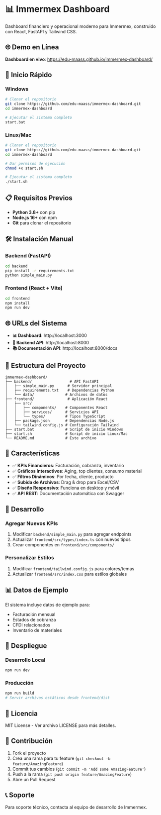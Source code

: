 # 📊 Immermex Dashboard

Dashboard financiero y operacional moderno para Immermex, construido con React, FastAPI y Tailwind CSS.

## 🌐 Demo en Línea

**Dashboard en vivo**: https://edu-maass.github.io/immermex-dashboard/

## 🚀 Inicio Rápido

### Windows
```bash
# Clonar el repositorio
git clone https://github.com/edu-maass/immermex-dashboard.git
cd immermex-dashboard

# Ejecutar el sistema completo
start.bat
```

### Linux/Mac
```bash
# Clonar el repositorio
git clone https://github.com/edu-maass/immermex-dashboard.git
cd immermex-dashboard

# Dar permisos de ejecución
chmod +x start.sh

# Ejecutar el sistema completo
./start.sh
```

## 📋 Requisitos Previos

- **Python 3.8+** con pip
- **Node.js 16+** con npm
- **Git** para clonar el repositorio

## 🛠️ Instalación Manual

### Backend (FastAPI)
```bash
cd backend
pip install -r requirements.txt
python simple_main.py
```

### Frontend (React + Vite)
```bash
cd frontend
npm install
npm run dev
```

## 🌐 URLs del Sistema

- **📊 Dashboard**: http://localhost:3000
- **🔧 Backend API**: http://localhost:8000
- **📚 Documentación API**: http://localhost:8000/docs

## 📁 Estructura del Proyecto

```
immermex-dashboard/
├── backend/                 # API FastAPI
│   ├── simple_main.py      # Servidor principal
│   ├── requirements.txt    # Dependencias Python
│   └── data/              # Archivos de datos
├── frontend/               # Aplicación React
│   ├── src/
│   │   ├── components/    # Componentes React
│   │   ├── services/      # Servicios API
│   │   └── types/         # Tipos TypeScript
│   ├── package.json       # Dependencias Node.js
│   └── tailwind.config.js # Configuración Tailwind
├── start.bat              # Script de inicio Windows
├── start.sh               # Script de inicio Linux/Mac
└── README.md              # Este archivo
```

## 🎯 Características

- ✅ **KPIs Financieros**: Facturación, cobranza, inventario
- ✅ **Gráficos Interactivos**: Aging, top clientes, consumo material
- ✅ **Filtros Dinámicos**: Por fecha, cliente, producto
- ✅ **Subida de Archivos**: Drag & drop para Excel/CSV
- ✅ **Diseño Responsivo**: Funciona en desktop y móvil
- ✅ **API REST**: Documentación automática con Swagger

## 🔧 Desarrollo

### Agregar Nuevos KPIs
1. Modificar `backend/simple_main.py` para agregar endpoints
2. Actualizar `frontend/src/types/index.ts` con nuevos tipos
3. Crear componentes en `frontend/src/components/`

### Personalizar Estilos
1. Modificar `frontend/tailwind.config.js` para colores/temas
2. Actualizar `frontend/src/index.css` para estilos globales

## 📊 Datos de Ejemplo

El sistema incluye datos de ejemplo para:
- Facturación mensual
- Estados de cobranza
- CFDI relacionados
- Inventario de materiales

## 🚀 Despliegue

### Desarrollo Local
```bash
npm run dev
```

### Producción
```bash
npm run build
# Servir archivos estáticos desde frontend/dist
```

## 📝 Licencia

MIT License - Ver archivo LICENSE para más detalles.

## 🤝 Contribución

1. Fork el proyecto
2. Crea una rama para tu feature (`git checkout -b feature/AmazingFeature`)
3. Commit tus cambios (`git commit -m 'Add some AmazingFeature'`)
4. Push a la rama (`git push origin feature/AmazingFeature`)
5. Abre un Pull Request

## 📞 Soporte

Para soporte técnico, contacta al equipo de desarrollo de Immermex.
